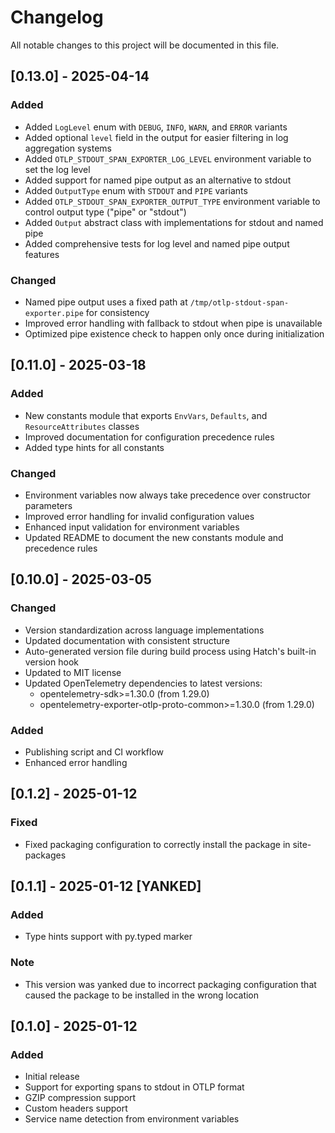 # Changelog

All notable changes to this project will be documented in this file.

## [0.13.0] - 2025-04-14

### Added
- Added `LogLevel` enum with `DEBUG`, `INFO`, `WARN`, and `ERROR` variants
- Added optional `level` field in the output for easier filtering in log aggregation systems
- Added `OTLP_STDOUT_SPAN_EXPORTER_LOG_LEVEL` environment variable to set the log level
- Added support for named pipe output as an alternative to stdout
- Added `OutputType` enum with `STDOUT` and `PIPE` variants
- Added `OTLP_STDOUT_SPAN_EXPORTER_OUTPUT_TYPE` environment variable to control output type ("pipe" or "stdout")
- Added `Output` abstract class with implementations for stdout and named pipe
- Added comprehensive tests for log level and named pipe output features

### Changed
- Named pipe output uses a fixed path at `/tmp/otlp-stdout-span-exporter.pipe` for consistency
- Improved error handling with fallback to stdout when pipe is unavailable
- Optimized pipe existence check to happen only once during initialization

## [0.11.0] - 2025-03-18

### Added
- New constants module that exports `EnvVars`, `Defaults`, and `ResourceAttributes` classes
- Improved documentation for configuration precedence rules
- Added type hints for all constants

### Changed
- Environment variables now always take precedence over constructor parameters
- Improved error handling for invalid configuration values
- Enhanced input validation for environment variables
- Updated README to document the new constants module and precedence rules

## [0.10.0] - 2025-03-05

### Changed
- Version standardization across language implementations
- Updated documentation with consistent structure
- Auto-generated version file during build process using Hatch's built-in version hook
- Updated to MIT license
- Updated OpenTelemetry dependencies to latest versions:
  - opentelemetry-sdk>=1.30.0 (from 1.29.0)
  - opentelemetry-exporter-otlp-proto-common>=1.30.0 (from 1.29.0)

### Added
- Publishing script and CI workflow
- Enhanced error handling

## [0.1.2] - 2025-01-12

### Fixed
- Fixed packaging configuration to correctly install the package in site-packages

## [0.1.1] - 2025-01-12 [YANKED]

### Added
- Type hints support with py.typed marker

### Note
- This version was yanked due to incorrect packaging configuration that caused the package to be installed in the wrong location

## [0.1.0] - 2025-01-12

### Added
- Initial release
- Support for exporting spans to stdout in OTLP format
- GZIP compression support
- Custom headers support
- Service name detection from environment variables
